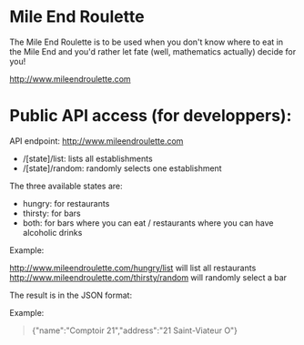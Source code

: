 # Mile End Roulette
The Mile End Roulette is to be used when you don't know where to eat in the Mile End and you'd rather let fate (well, mathematics actually) decide for you!

http://www.mileendroulette.com

# Public API access (for developpers):
API endpoint: http://www.mileendroulette.com

  * /[state]/list: lists all establishments
  * /[state]/random: randomly selects one establishment

The three available states are:
  * hungry: for restaurants
  * thirsty: for bars
  * both: for bars where you can eat / restaurants where you can have alcoholic drinks

Example:

http://www.mileendroulette.com/hungry/list will list all restaurants
http://www.mileendroulette.com/thirsty/random will randomly select a bar

The result is in the JSON format:

Example:

> {"name":"Comptoir 21","address":"21 Saint-Viateur O"}

